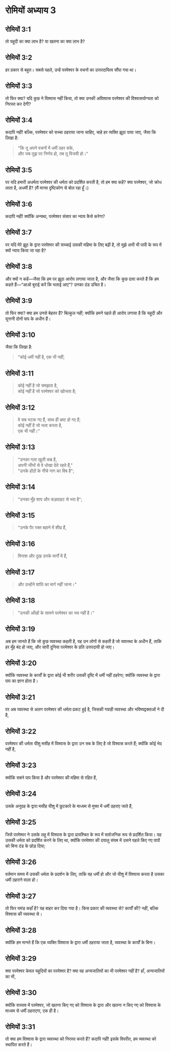 # रोमियों अध्याय 3

## रोमियों 3:1

तो यहूदी का क्या लाभ है? या खतना का क्या लाभ है?

## रोमियों 3:2

हर प्रकार से बहुत। सबसे पहले, उन्हें परमेश्वर के वचनों का उत्तरदायित्व सौंपा गया था।

## रोमियों 3:3

तो फिर क्या? यदि कुछ ने विश्वास नहीं किया, तो क्या उनकी अविश्वास परमेश्वर की विश्वासयोग्यता को निरस्त कर देगी?

## रोमियों 3:4

कदापि नहीं! बल्कि, परमेश्वर को सच्चा ठहराया जाना चाहिए, चाहे हर व्यक्ति झूठा पाया जाए, जैसा कि लिखा है:

> "कि तू अपने वचनों में धर्मी ठहर सके,  
> और जब तुझ पर निर्णय हो, तब तू विजयी हो।"

## रोमियों 3:5

पर यदि हमारी अधर्मता परमेश्वर की धर्मता को प्रदर्शित करती है, तो हम क्या कहें? क्या परमेश्वर, जो क्रोध लाता है, अधर्मी है? (मैं मानव दृष्टिकोण से बोल रहा हूँ।)

## रोमियों 3:6

कदापि नहीं! क्योंकि अन्यथा, परमेश्वर संसार का न्याय कैसे करेगा?

## रोमियों 3:7

पर यदि मेरे झूठ के द्वारा परमेश्वर की सच्चाई उसकी महिमा के लिए बढ़ी है, तो मुझे अभी भी पापी के रूप में क्यों न्याय किया जा रहा है?

## रोमियों 3:8

और क्यों न कहें—जैसा कि हम पर झूठा आरोप लगाया जाता है, और जैसा कि कुछ दावा करते हैं कि हम कहते हैं—“आओ बुराई करें कि भलाई आए”? उनका दंड उचित है।

## रोमियों 3:9

तो फिर क्या? क्या हम उनसे बेहतर हैं? बिल्कुल नहीं; क्योंकि हमने पहले ही आरोप लगाया है कि यहूदी और यूनानी दोनों पाप के अधीन हैं।

## रोमियों 3:10

जैसा कि लिखा है:

> "कोई धर्मी नहीं है, एक भी नहीं;

## रोमियों 3:11

> कोई नहीं है जो समझता है,  
> कोई नहीं है जो परमेश्वर को खोजता है;

## रोमियों 3:12

> वे सब भटक गए हैं, साथ ही भ्रष्ट हो गए हैं;  
> कोई नहीं है जो भला करता है,  
> एक भी नहीं।"

## रोमियों 3:13

> "उनका गला खुली कब्र है,  
> अपनी जीभों से वे धोखा देते रहते हैं,"  
> "उनके होंठों के नीचे नाग का विष है";

## रोमियों 3:14

> "उनका मुँह शाप और कड़वाहट से भरा है";

## रोमियों 3:15

> "उनके पैर रक्त बहाने में शीघ्र हैं,

## रोमियों 3:16

> विनाश और दुख उनके मार्गों में हैं,

## रोमियों 3:17

> और उन्होंने शांति का मार्ग नहीं जाना।"

## रोमियों 3:18

> "उनकी आँखों के सामने परमेश्वर का भय नहीं है।"

## रोमियों 3:19

अब हम जानते हैं कि जो कुछ व्यवस्था कहती है, वह उन लोगों से कहती है जो व्यवस्था के अधीन हैं, ताकि हर मुँह बंद हो जाए, और सारी दुनिया परमेश्वर के प्रति उत्तरदायी हो जाए।

## रोमियों 3:20

क्योंकि व्यवस्था के कार्यों के द्वारा कोई भी शरीर उसकी दृष्टि में धर्मी नहीं ठहरेगा; क्योंकि व्यवस्था के द्वारा पाप का ज्ञान होता है।

## रोमियों 3:21

पर अब व्यवस्था से अलग परमेश्वर की धर्मता प्रकट हुई है, जिसकी गवाही व्यवस्था और भविष्यद्वक्ताओं ने दी है,

## रोमियों 3:22

परमेश्वर की धर्मता यीशु मसीह में विश्वास के द्वारा उन सब के लिए है जो विश्वास करते हैं; क्योंकि कोई भेद नहीं है,

## रोमियों 3:23

क्योंकि सबने पाप किया है और परमेश्वर की महिमा से रहित हैं,

## रोमियों 3:24

उसके अनुग्रह के द्वारा मसीह यीशु में छुटकारे के माध्यम से मुफ्त में धर्मी ठहराए जाते हैं,

## रोमियों 3:25

जिसे परमेश्वर ने उसके लहू में विश्वास के द्वारा प्रायश्चित के रूप में सार्वजनिक रूप से प्रदर्शित किया। यह उसकी धर्मता को प्रदर्शित करने के लिए था, क्योंकि परमेश्वर की दयालु संयम में उसने पहले किए गए पापों को बिना दंड के छोड़ दिया;

## रोमियों 3:26

वर्तमान समय में उसकी धर्मता के प्रदर्शन के लिए, ताकि वह धर्मी हो और जो यीशु में विश्वास करता है उसका धर्मी ठहराने वाला हो।

## रोमियों 3:27

तो फिर घमंड कहाँ है? यह बाहर कर दिया गया है। किस प्रकार की व्यवस्था से? कार्यों की? नहीं, बल्कि विश्वास की व्यवस्था से।

## रोमियों 3:28

क्योंकि हम मानते हैं कि एक व्यक्ति विश्वास के द्वारा धर्मी ठहराया जाता है, व्यवस्था के कार्यों के बिना।

## रोमियों 3:29

क्या परमेश्वर केवल यहूदियों का परमेश्वर है? क्या वह अन्यजातियों का भी परमेश्वर नहीं है? हाँ, अन्यजातियों का भी,

## रोमियों 3:30

क्योंकि वास्तव में परमेश्वर, जो खतना किए गए को विश्वास के द्वारा और खतना न किए गए को विश्वास के माध्यम से धर्मी ठहराएगा, एक ही है।

## रोमियों 3:31

तो क्या हम विश्वास के द्वारा व्यवस्था को निरस्त करते हैं? कदापि नहीं! इसके विपरीत, हम व्यवस्था को स्थापित करते हैं।
